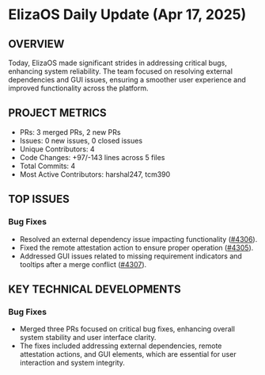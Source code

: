 # ElizaOS Daily Update (Apr 17, 2025)

## OVERVIEW 
Today, ElizaOS made significant strides in addressing critical bugs, enhancing system reliability. The team focused on resolving external dependencies and GUI issues, ensuring a smoother user experience and improved functionality across the platform.

## PROJECT METRICS
- PRs: 3 merged PRs, 2 new PRs
- Issues: 0 new issues, 0 closed issues
- Unique Contributors: 4
- Code Changes: +97/-143 lines across 5 files
- Total Commits: 4
- Most Active Contributors: harshal247, tcm390

## TOP ISSUES
### Bug Fixes
- Resolved an external dependency issue impacting functionality ([#4306](https://github.com/elizaos/eliza/pull/4306)).
- Fixed the remote attestation action to ensure proper operation ([#4305](https://github.com/elizaos/eliza/pull/4305)).
- Addressed GUI issues related to missing requirement indicators and tooltips after a merge conflict ([#4307](https://github.com/elizaos/eliza/pull/4307)).

## KEY TECHNICAL DEVELOPMENTS
### Bug Fixes
- Merged three PRs focused on critical bug fixes, enhancing overall system stability and user interface clarity.
- The fixes included addressing external dependencies, remote attestation actions, and GUI elements, which are essential for user interaction and system integrity.